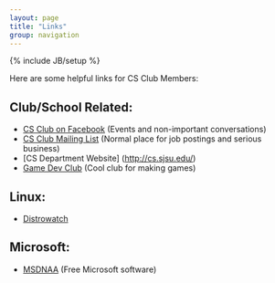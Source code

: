 ```yaml
---
layout: page
title: "Links"
group: navigation
---
```

{% include JB/setup %}

Here are some helpful links for CS Club Members:

## Club/School Related:
* [CS Club on Facebook](http://www.facebook.com/home.php?sk=group_153710221335288&ap=1) (Events and non-important conversations)
* [CS Club Mailing List](http://groups.google.com/group/sjsucsclub) (Normal place for job postings and serious business)
* [CS Department Website] (http://cs.sjsu.edu/)
* [Game Dev Club](http://sjsugamedev.com/) (Cool club for making games)

## Linux:
* [Distrowatch](http://www.distrowatch.com/)

## Microsoft:
* [MSDNAA](http://msdn02.e-academy.com/sjsu_cs) (Free Microsoft software)


